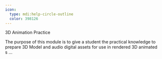 ```yaml
---
icon:
  type: mdi:help-circle-outline
  color: 398126
---
```

3D Animation Practice

The purpose of this module is to give a student the practical knowledge to prepare 3D Model and audio digital assets for use in rendered 3D animated s ... 
